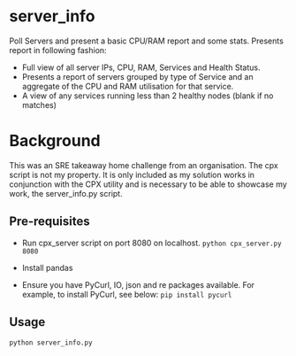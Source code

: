 # server_info
Poll Servers and present a basic CPU/RAM report and some stats.
Presents report in following fashion:
- Full view of all server IPs, CPU, RAM, Services and Health Status.
- Presents a report of servers grouped by type of Service and an aggregate of the CPU and RAM utilisation for that service.
- A view of any services running less than 2 healthy nodes (blank if no matches)

# Background
This was an SRE takeaway home challenge from an organisation. The cpx script is not my property. It is only included as my solution works in conjunction with the CPX utility and is necessary to be able to showcase my work, the server_info.py script.

## Pre-requisites
- Run cpx_server script on port 8080 on localhost.
`
python cpx_server.py 8080
`

- Install pandas
- Ensure you have PyCurl, IO, json and re packages available. For example, to install PyCurl, see below:
`
pip install pycurl
`
## Usage
`
python server_info.py
`

